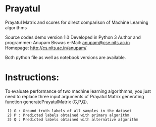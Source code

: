 # Prayatul
Prayatul Matrix and scores for direct comparison of Machine Learning algorithms

Source codes demo version 1.0
Developed in Python 3
Author and programmer: Anupam Biswas
    e-Mail:    anupam@cse.nits.ac.in                                             
    Homepage: http://cs.nits.ac.in/anupam/  
    
    
Both python file as well as notebook versions are available.

# Instructions:

To evaluate performance of two machine learning algorithmns, you just need to replace three input arguments of Prayatul Matrix generating function generatePrayatulMatrix (G,P,Q).
    
     1) G : Ground truth labels of all samples in the dataset 
     2) P : Predicted labels obtained with primary algorithm 
     3) Q : Predicted labels obtained with alternative algorithm
 
